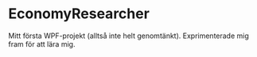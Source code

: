 # EconomyResearcher

Mitt första WPF-projekt (alltså inte helt genomtänkt). Exprimenterade mig fram för att lära mig. 
